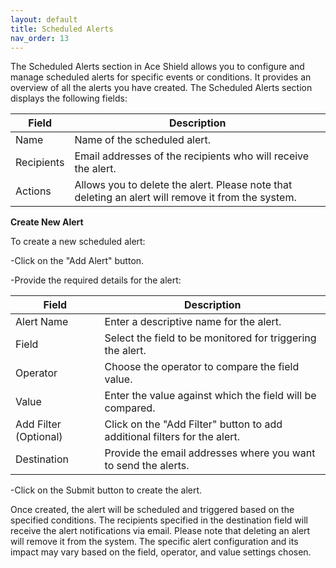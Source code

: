 ```yaml
---
layout: default
title: Scheduled Alerts
nav_order: 13
---
```


The Scheduled Alerts section in Ace Shield allows you to configure and manage scheduled alerts for specific events or conditions. It provides an overview of all the alerts you have created. The Scheduled Alerts section displays the following fields:

| Field       | Description                                                                                                          |
|-------------|----------------------------------------------------------------------------------------------------------------------|
| Name        | Name of the scheduled alert.                                                                                          |
| Recipients  | Email addresses of the recipients who will receive the alert.                                                         |
| Actions     | Allows you to delete the alert. Please note that deleting an alert will remove it from the system.                    |

**Create New Alert**

To create a new scheduled alert: 

-Click on the "Add Alert" button. 

-Provide the required details for the alert: 

| Field                | Description                                                                                       |
|----------------------|---------------------------------------------------------------------------------------------------|
| Alert Name           | Enter a descriptive name for the alert.                                                           |
| Field                | Select the field to be monitored for triggering the alert.                                        |
| Operator             | Choose the operator to compare the field value.                                                   |
| Value                | Enter the value against which the field will be compared.                                         |
| Add Filter (Optional) | Click on the "Add Filter" button to add additional filters for the alert.                        |
| Destination          | Provide the email addresses where you want to send the alerts.                                    |

-Click on the Submit button to create the alert. 


Once created, the alert will be scheduled and triggered based on the specified conditions. The recipients specified in the destination field will receive the alert notifications via email. Please note that deleting an alert will remove it from the system. The specific alert configuration and its impact may vary based on the field, operator, and value settings chosen.
